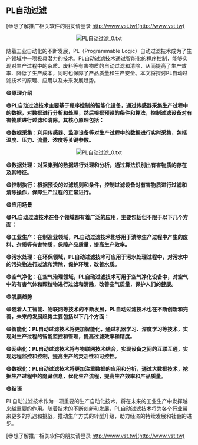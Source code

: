 ## **PL自动过滤**

[😍想了解推广相关软件的朋友请登录 http://www.vst.tw](http://www.vst.tw)

 <center><img src="https://vst.tw/MP4/tuiguang/png/0.png" alt="PL自动过滤_0.txt"></center>

随着工业自动化的不断发展，PL（Programmable Logic）自动过滤技术成为了生产领域中一项极具潜力的技术。PL自动过滤技术通过智能化的程序控制，能够实现对生产过程中的杂质、废料等有害物质的自动过滤和清除，从而提高了生产效率、降低了生产成本，同时也保障了产品质量和生产安全。本文将探讨PL自动过滤技术的原理、应用以及未来发展趋势。

**😄原理介绍**

**😄PL自动过滤技术主要基于程序控制的智能化设备，通过传感器采集生产过程中的数据，对数据进行分析和处理，然后根据预设的条件和算法，控制过滤设备对有害物质进行过滤和清除。其核心原理包括：**

**😄数据采集：利用传感器、监测设备等对生产过程中的数据进行实时采集，包括温度、压力、流量、浓度等关键参数。**

 <center><img src="https://vst.tw/MP4/tuiguang/png/3.png" alt="PL自动过滤_0.txt"></center>

**😄数据处理：对采集到的数据进行处理和分析，通过算法识别出有害物质的存在及其特征。**

**😄控制执行：根据预设的过滤规则和条件，控制过滤设备对有害物质进行过滤和清除操作，保障生产过程的正常进行。**

**😄应用场景**

**😄PL自动过滤技术在各个领域都有着广泛的应用，主要包括但不限于以下几个方面：**

**😄工业生产：在制造业领域，PL自动过滤技术能够用于清除生产过程中产生的废料、杂质等有害物质，保障产品质量，提高生产效率。**

**😄污水处理：在环保领域，PL自动过滤技术可应用于污水处理过程中，对污水中的污染物进行过滤和清除，保护环境，改善水质。**

**😄空气净化：在空气治理领域，PL自动过滤技术可用于空气净化设备中，对空气中的有害气体和颗粒物进行过滤和清除，改善空气质量，保护人们的健康。**

**😄发展趋势**

**😄随着人工智能、物联网等技术的不断发展，PL自动过滤技术也在不断创新和完善，未来的发展趋势主要包括以下几个方面：**

**😄智能化：PL自动过滤技术将更加智能化，通过机器学习、深度学习等技术，实现对生产过程的智能监控和管理，提高过滤效率和精度。**

**😄网络化：PL自动过滤技术将与物联网技术结合，实现设备之间的互联互通，实现远程监控和控制，提高生产的灵活性和可控性。**

**😄数据化：PL自动过滤技术将更加注重数据的应用和分析，通过大数据技术，挖掘生产过程中的隐藏信息，优化生产流程，提高生产效率和产品质量。**

**😄结语**

PL自动过滤技术作为一项重要的生产自动化技术，将在未来的工业生产中发挥越来越重要的作用。随着技术的不断创新和发展，PL自动过滤技术将为各个行业带来更多的机遇和挑战，推动生产方式的转型升级，助力经济的持续发展和社会的进步。

[😍想了解推广相关软件的朋友请登录 http://www.vst.tw](http://www.vst.tw)



